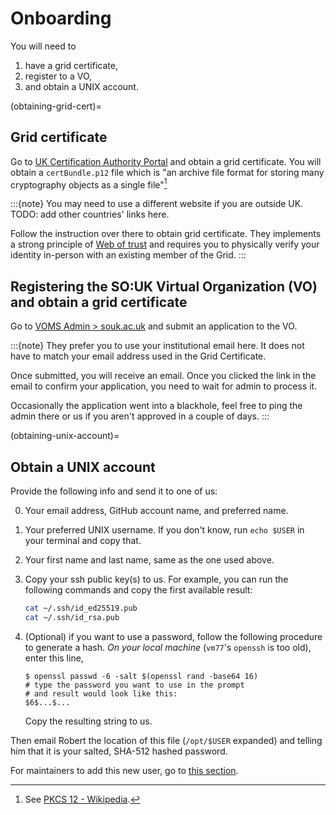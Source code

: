 # Onboarding

You will need to

1. have a grid certificate,
2. register to a VO,
3. and obtain a UNIX account.

(obtaining-grid-cert)=
## Grid certificate

Go to [UK Certification Authority Portal](https://portal.ca.grid-support.ac.uk/) and obtain a grid certificate. You will obtain a `certBundle.p12` file which is "an archive file format for storing many cryptography objects as a single file"[^p12]

[^p12]: See [PKCS 12 - Wikipedia](https://en.wikipedia.org/wiki/PKCS_12).

:::{note}
You may need to use a different website if you are outside UK. TODO: add other countries' links here.

Follow the instruction over there to obtain grid certificate. They implements a strong principle of [Web of trust](https://en.wikipedia.org/wiki/Web_of_trust) and requires you to physically verify your identity in-person with an existing member of the Grid.
:::

## Registering the SO:UK Virtual Organization (VO) and obtain a grid certificate

Go to [VOMS Admin > souk.ac.uk](https://voms.gridpp.ac.uk:8443/voms/souk.ac.uk/register/start.action) and submit an application to the VO.

:::{note}
They prefer you to use your institutional email here. It does not have to match your email address used in the Grid Certificate.

Once submitted, you will receive an email. Once you clicked the link in the email to confirm your application, you need to wait for admin to process it.

Occasionally the application went into a blackhole, feel free to ping the admin there or us if you aren't approved in a couple of days.
:::

(obtaining-unix-account)=
## Obtain a UNIX account

Provide the following info and send it to one of us:

0. Your email address, GitHub account name, and preferred name.
1. Your preferred UNIX username. If you don't know, run `echo $USER` in your terminal and copy that.
2. Your first name and last name, same as the one used above.
3. Copy your ssh public key(s) to us. For example, you can run the following commands and copy the first available result:

    ```sh
    cat ~/.ssh/id_ed25519.pub
    cat ~/.ssh/id_rsa.pub
    ```

4. (Optional) if you want to use a password, follow the following procedure to generate a hash. *On your local machine* (`vm77`'s `openssh` is too old), enter this line,

    ```console
    $ openssl passwd -6 -salt $(openssl rand -base64 16)
    # type the password you want to use in the prompt
    # and result would look like this:
    $6$...$...
    ```

    Copy the resulting string to us.

Then email Robert the location of this file (`/opt/$USER` expanded) and telling him that it is your salted, SHA-512 hashed password.

For maintainers to add this new user, go to [this section](#new-users).
